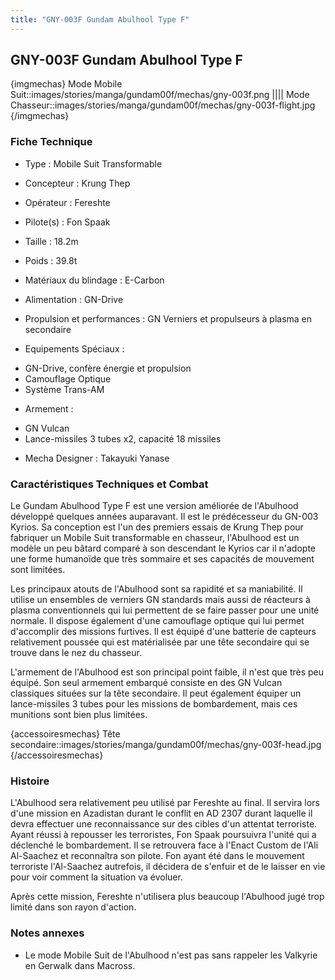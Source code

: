 ```yaml
---
title: "GNY-003F Gundam Abulhool Type F"
---
```


GNY-003F Gundam Abulhool Type F
-------------------------------



{imgmechas}
Mode Mobile Suit::images/stories/manga/gundam00f/mechas/gny-003f.png
||||
Mode Chasseur::images/stories/manga/gundam00f/mechas/gny-003f-flight.jpg
{/imgmechas}

### Fiche Technique



- Type : Mobile Suit Transformable
  
- Concepteur : Krung Thep
  
- Opérateur : Fereshte 
  
- Pilote(s) : Fon Spaak
  
- Taille : 18.2m 
  
- Poids : 39.8t 
  
- Matériaux du blindage : E-Carbon
  
- Alimentation : GN-Drive
  
- Propulsion et performances : GN Verniers et propulseurs à plasma en secondaire



- Equipements Spéciaux :


* GN-Drive, confère énergie et propulsion
* Camouflage Optique
* Système Trans-AM


- Armement :


* GN Vulcan
* Lance-missiles 3 tubes x2, capacité 18 missiles


- Mecha Designer : Takayuki Yanase


### Caractéristiques Techniques et Combat


Le Gundam Abulhood Type F est une version améliorée de l'Abulhood développé quelques années auparavant. Il est le prédécesseur du GN-003 Kyrios. Sa conception est l'un des premiers essais de Krung Thep pour fabriquer un Mobile Suit transformable en chasseur, l'Abulhood est un modèle un peu bâtard comparé à son descendant le Kyrios car il n'adopte une forme humanoïde que très sommaire et ses capacités de mouvement sont limitées.   
   
 Les principaux atouts de l'Abulhood sont sa rapidité et sa maniabilité. Il utilise un ensembles de verniers GN standards mais aussi de réacteurs à plasma conventionnels qui lui permettent de se faire passer pour une unité normale. Il dispose également d'une camouflage optique qui lui permet d'accomplir des missions furtives. Il est équipé d'une batterie de capteurs relativement poussée qui est matérialisée par une tête secondaire qui se trouve dans le nez du chasseur.   
   
 L'armement de l'Abulhood est son principal point faible, il n'est que très peu équipé. Son seul armement embarqué consiste en des GN Vulcan classiques situées sur la tête secondaire. Il peut également équiper un lance-missiles 3 tubes pour les missions de bombardement, mais ces munitions sont bien plus limitées.



{accessoiresmechas}
Tête secondaire::images/stories/manga/gundam00f/mechas/gny-003f-head.jpg
{/accessoiresmechas}

### Histoire


L'Abulhood sera relativement peu utilisé par Fereshte au final. Il servira lors d'une mission en Azadistan durant le conflit en AD 2307 durant laquelle il devra effectuer une reconnaissance sur des cibles d'un attentat terroriste. Ayant réussi à repousser les terroristes, Fon Spaak poursuivra l'unité qui a déclenché le bombardement. Il se retrouvera face à l'Enact Custom de l'Ali Al-Saachez et reconnaîtra son pilote. Fon ayant été dans le mouvement terroriste l'Al-Saachez autrefois, il décidera de s'enfuir et de le laisser en vie pour voir comment la situation va évoluer.   
   
 Après cette mission, Fereshte n'utilisera plus beaucoup l'Abulhood jugé trop limité dans son rayon d'action.


### Notes annexes


- Le mode Mobile Suit de l'Abulhood n'est pas sans rappeler les Valkyrie en Gerwalk dans Macross.  

